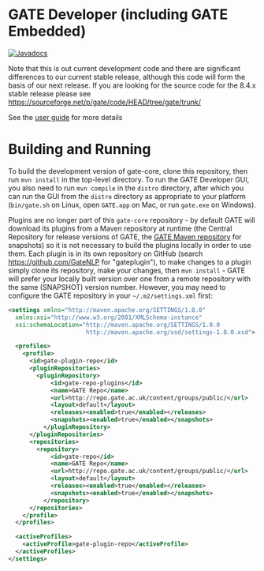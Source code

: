 # GATE Developer (including GATE Embedded)

[![Javadocs](https://javadoc.io/badge/uk.ac.gate/gate-core.svg?color=brightgreen&label=JavaDoc)](https://javadoc.io/doc/uk.ac.gate/gate-core)

Note that this is out current development code and there are significant differences to our current stable release, although this code will form the basis of our next release. If you are looking for the source code for the 8.4.x stable release please see https://sourceforge.net/p/gate/code/HEAD/tree/gate/trunk/

See the [user guide](http://gate.ac.uk/userguide) for more details

# Building and Running

To build the development version of gate-core, clone this repository, then run `mvn install` in the top-level directory.  To run the GATE Developer GUI, you also need to run `mvn compile` in the `distro` directory, after which you can run the GUI from the `distro` directory as appropriate to your platform (`bin/gate.sh` on Linux, open `GATE.app` on Mac, or run `gate.exe` on Windows).

Plugins are no longer part of this `gate-core` repository - by default GATE will download its plugins from a Maven repository at runtime (the Central Repository for release versions of GATE, the [GATE Maven repository](https://repo.gate.ac.uk) for snapshots) so it is not necessary to build the plugins locally in order to use them. Each plugin is in its own repository on GitHub (search https://github.com/GateNLP for "gateplugin"), to make changes to a plugin simply clone its repository, make your changes, then `mvn install` - GATE will prefer your locally built version over one from a remote repository with the same (SNAPSHOT) version number.  However, you may need to configure the GATE repository in your `~/.m2/settings.xml` first:

```xml
<settings xmlns="http://maven.apache.org/SETTINGS/1.0.0"
  xmlns:xsi="http://www.w3.org/2001/XMLSchema-instance"
  xsi:schemaLocation="http://maven.apache.org/SETTINGS/1.0.0
                      http://maven.apache.org/xsd/settings-1.0.0.xsd">

  <profiles>
    <profile>
      <id>gate-plugin-repo</id>
      <pluginRepositories>
        <pluginRepository>
            <id>gate-repo-plugins</id>
            <name>GATE Repo</name>
            <url>http://repo.gate.ac.uk/content/groups/public/</url>
            <layout>default</layout>
            <releases><enabled>true</enabled></releases>
            <snapshots><enabled>true</enabled></snapshots>
          </pluginRepository>
      </pluginRepositories>
      <repositories>
        <repository>
            <id>gate-repo</id>
            <name>GATE Repo</name>
            <url>http://repo.gate.ac.uk/content/groups/public/</url>
            <layout>default</layout>
            <releases><enabled>true</enabled></releases>
            <snapshots><enabled>true</enabled></snapshots>
          </repository>
      </repositories>
    </profile>
  </profiles>

  <activeProfiles>
    <activeProfile>gate-plugin-repo</activeProfile>
  </activeProfiles>
</settings>
```
